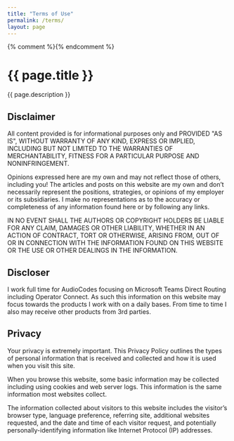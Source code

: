 ```yaml
---
title: "Terms of Use"
permalink: /terms/
layout: page
---
```

{% comment %}<!-- v1.2.110 pages/static/terms.md -->{% endcomment %}

# {{ page.title }}

{{ page.description }}

## Disclaimer

All content provided is for informational purposes only and PROVIDED "AS IS", WITHOUT WARRANTY OF ANY KIND, EXPRESS OR IMPLIED, INCLUDING BUT NOT LIMITED TO THE WARRANTIES OF MERCHANTABILITY, FITNESS FOR A PARTICULAR PURPOSE AND NONINFRINGEMENT.

Opinions expressed here are my own and may not reflect those of others, including you! The articles and posts on this website are my own and don’t necessarily represent the positions, strategies, or opinions of my employer or its subsidiaries. I make no representations as to the accuracy or completeness of any information found here or by following any links.

IN NO EVENT SHALL THE AUTHORS OR COPYRIGHT HOLDERS BE LIABLE FOR ANY CLAIM, DAMAGES OR OTHER LIABILITY, WHETHER IN AN ACTION OF CONTRACT, TORT OR OTHERWISE, ARISING FROM, OUT OF OR IN CONNECTION WITH THE INFORMATION FOUND ON THIS WEBSITE OR THE USE OR OTHER DEALINGS IN THE INFORMATION.

## Discloser

I work full time for AudioCodes focusing on Microsoft Teams Direct Routing including Operator Connect. As such this information on this website may focus towards the products I work with on a daily bases. From time to time I also may receive other products from 3rd parties.

## Privacy

Your privacy is extremely important. This Privacy Policy outlines the types of personal information that is received and collected and how it is used when you visit this site.

When you browse this website, some basic information may be collected including using cookies and web server logs.  This information is the same information most websites collect.

The information collected about visitors to this website includes the visitor’s browser type, language preference, referring site, additional websites requested, and the date and time of each visitor request, and potentially personally-identifying information like Internet Protocol (IP) addresses.
